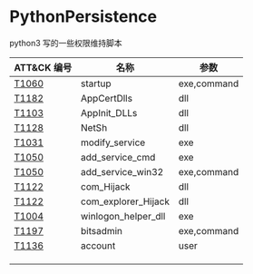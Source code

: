 # PythonPersistence
python3 写的一些权限维持脚本

| ATT&CK 编号                                         | 名称                | 参数        |
| --------------------------------------------------- | ------------------- | ----------- |
| [T1060](https://attack.mitre.org/techniques/T1060/) | startup             | exe,command |
| [T1182](https://attack.mitre.org/techniques/T1182/) | AppCertDlls         | dll         |
| [T1103](https://attack.mitre.org/techniques/T1103/) | AppInit_DLLs        | dll         |
| [T1128](https://attack.mitre.org/techniques/T1128/) | NetSh               | dll         |
| [T1031](https://attack.mitre.org/techniques/T1031/) | modify_service      | exe         |
| [T1050](https://attack.mitre.org/techniques/T1050/) | add_service_cmd     | exe         |
| [T1050](https://attack.mitre.org/techniques/T1050/) | add_service_win32   | exe,command |
| [T1122](https://attack.mitre.org/techniques/T1122/) | com_Hijack          | dll         |
| [T1122](https://attack.mitre.org/techniques/T1122/) | com_explorer_Hijack | dll         |
| [T1004](https://attack.mitre.org/techniques/T1004/) | winlogon_helper_dll | exe         |
| [T1197](https://attack.mitre.org/techniques/T1197/) | bitsadmin           | exe,command |
| [T1136](https://attack.mitre.org/techniques/T1136/) | account             | user        |
|                                                     |                     |             |
|                                                     |                     |             |
|                                                     |                     |             |
